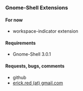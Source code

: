 ### Gnome-Shell Extensions

#### For now
* workspace-indicator extension

#### Requirements
* Gnome-Shell 3.0.1

#### Requests, bugs, comments
* github
* [erick.red (at) gmail.com](mailto:erick.red@gmail.com)
